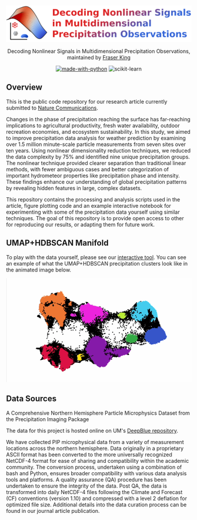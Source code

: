 <div align="center">

![logo](https://github.com/frasertheking/umap/blob/main/images/banner.png?raw=true)

Decoding Nonlinear Signals in Multidimensional Precipitation Observations, maintained by [Fraser King](https://frasertheking.com/)

[![made-with-python](https://img.shields.io/badge/Made%20with-Python-1f425f.svg)](https://www.python.org/)
![scikit-learn](https://img.shields.io/badge/scikit--learn-%23F7931E.svg?style=for-the-badge&logo=scikit-learn&logoColor=white)

</div>

## Overview

This is the public code repository for our research article currently submitted to [Nature Communications](https://www.nature.com/ncomms/).

Changes in the phase of precipitation reaching the surface has far-reaching implications to agricultural productivity, fresh water availability, outdoor recreation economies, and ecosystem sustainability. In this study, we aimed to improve precipitation data analysis for weather prediction by examining over 1.5 million minute-scale particle measurements from seven sites over ten years. Using nonlinear dimensionality reduction techniques, we reduced the data complexity by 75% and identified nine unique precipitation groups. The nonlinear technique provided clearer separation than traditional linear methods, with fewer ambiguous cases and better categorization of important hydrometeor properties like precipitation phase and intensity. These findings enhance our understanding of global precipitation patterns by revealing hidden features in large, complex datasets.

This repository contains the processing and analysis scripts used in the article, figure plotting code and an example interactive notebook for experimenting with some of the precipitation data yourself using similar techniques. The goal of this repository is to provide open access to other for reproducing our results, or adapting them for future work.

## UMAP+HDBSCAN Manifold

To play with the data yourself, please see our [interactive tool](https://frasertheking.com/interactive/). You can see an example of what the UMAP+HDBSCAN precipitation clusters look like in the animated image below.

![PCA](https://github.com/frasertheking/umap/blob/main/images/animated.gif?raw=true)

## Data Sources

A Comprehensive Northern Hemisphere Particle Microphysics Dataset from the Precipitation Imaging Package

The data for this project is hosted online on UM's [DeepBlue repository](https://deepblue.lib.umich.edu/data/concern/data_sets/kk91fm40r?locale=en).

We have collected PIP microphysical data from a variety of measurement locations across the northern hemisphere. Data originally in a proprietary ASCII format has been converted to the more universally recognized NetCDF-4 format for ease of sharing and compatibility within the academic community. The conversion process, undertaken using a combination of bash and Python, ensures broader compatibility with various data analysis tools and platforms. A quality assurance (QA) procedure has been undertaken to ensure the integrity of the data. Post QA, the data is transformed into daily NetCDF-4 files following the Climate and Forecast (CF) conventions (version 1.10) and compressed with a level 2 deflation for optimized file size. Additional details into the data curation process can be found in our journal article publication.


<!-- 
---

## Installation

To perform your own training tests, you'll want to clone this repo, and create a Conda environment with scikit-learn installed. Note that plotly is required for the interactive 3D plots.

## Examples

To interact with the processing scripts, please see the commented Python Jupyter notebooks in the /notebooks path of this repo.

A subset example dataset can also be downloaded [here](https://www.frasertheking.com/downloads/pip_snow_obs_10_sites_500_subsample.csv) in csv format.

## Contributing

Pull requests are welcome. For major changes, please open an issue first to discuss what you would like to change. Note that, as a living project, code is not as clean as it could (should) be, and unit tests need to be produced in future iterations to maintain stability.

## Authors & Contact

- Fraser King, University of Michigan, kingfr@umich.edu
- Claire Pettersen, University of Michigan
- Brenda Dolan, Colorado State University
- Julia Shates, NASA Jet Propulsion Laboratory
- Derek Posselt, NASA Jet Propulsion Laboratory

## Funding
This project was primarily funded by NASA New (Early Career) Investigator Program (NIP) grant at the [University of Michigan](https://umich.edu).
 -->
